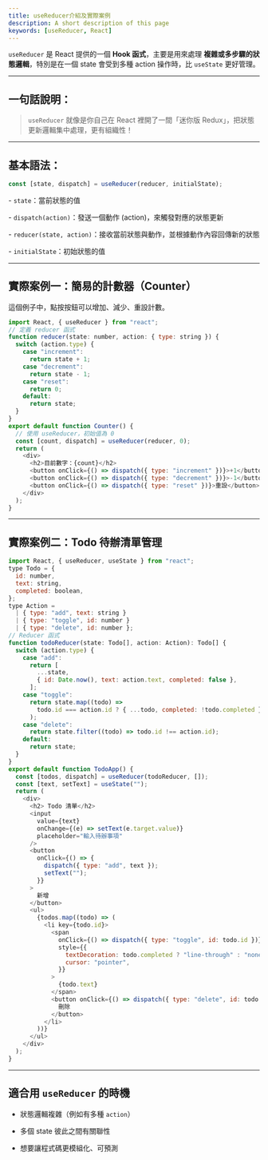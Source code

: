 ```yaml
---
title: useReducer介紹及實際案例
description: A short description of this page
keywords: [useReducer, React]
---
```


`useReducer` 是 React 提供的一個 **Hook 函式**，主要是用來處理 **複雜或多步驟的狀態邏輯**，特別是在一個 state 會受到多種 action 操作時，比 `useState` 更好管理。

---

## 一句話說明：

> `useReducer` 就像是你自己在 React 裡開了一間「迷你版 Redux」，把狀態更新邏輯集中處理，更有組織性！

---

## 基本語法：

```javascript
const [state, dispatch] = useReducer(reducer, initialState);
```

\- `state`：當前狀態的值

\- `dispatch(action)`：發送一個動作 (action)，來觸發對應的狀態更新

\- `reducer(state, action)`：接收當前狀態與動作，並根據動作內容回傳新的狀態

\- `initialState`：初始狀態的值

---

## 實際案例一：簡易的計數器（Counter）

這個例子中，點按按鈕可以增加、減少、重設計數。

```javascript
import React, { useReducer } from "react";
// 定義 reducer 函式
function reducer(state: number, action: { type: string }) {
  switch (action.type) {
    case "increment":
      return state + 1;
    case "decrement":
      return state - 1;
    case "reset":
      return 0;
    default:
      return state;
  }
}
export default function Counter() {
  // 使用 useReducer，初始值為 0
  const [count, dispatch] = useReducer(reducer, 0);
  return (
    <div>
      <h2>目前數字：{count}</h2>
      <button onClick={() => dispatch({ type: "increment" })}>+1</button>
      <button onClick={() => dispatch({ type: "decrement" })}>-1</button>
      <button onClick={() => dispatch({ type: "reset" })}>重設</button>
    </div>
  );
}
```

---

## 實際案例二：Todo 待辦清單管理

```javascript
import React, { useReducer, useState } from "react";
type Todo = {
  id: number,
  text: string,
  completed: boolean,
};
type Action =
  | { type: "add", text: string }
  | { type: "toggle", id: number }
  | { type: "delete", id: number };
// Reducer 函式
function todoReducer(state: Todo[], action: Action): Todo[] {
  switch (action.type) {
    case "add":
      return [
        ...state,
        { id: Date.now(), text: action.text, completed: false },
      ];
    case "toggle":
      return state.map((todo) =>
        todo.id === action.id ? { ...todo, completed: !todo.completed } : todo
      );
    case "delete":
      return state.filter((todo) => todo.id !== action.id);
    default:
      return state;
  }
}
export default function TodoApp() {
  const [todos, dispatch] = useReducer(todoReducer, []);
  const [text, setText] = useState("");
  return (
    <div>
      <h2> Todo 清單</h2>
      <input
        value={text}
        onChange={(e) => setText(e.target.value)}
        placeholder="輸入待辦事項"
      />
      <button
        onClick={() => {
          dispatch({ type: "add", text });
          setText("");
        }}
      >
        新增
      </button>
      <ul>
        {todos.map((todo) => (
          <li key={todo.id}>
            <span
              onClick={() => dispatch({ type: "toggle", id: todo.id })}
              style={{
                textDecoration: todo.completed ? "line-through" : "none",
                cursor: "pointer",
              }}
            >
              {todo.text}
            </span>
            <button onClick={() => dispatch({ type: "delete", id: todo.id })}>
              刪除
            </button>
          </li>
        ))}
      </ul>
    </div>
  );
}
```

---

## 適合用 `useReducer` 的時機

- 狀態邏輯複雜（例如有多種 `action`）

- 多個 state 彼此之間有關聯性

- 想要讓程式碼更模組化、可預測
